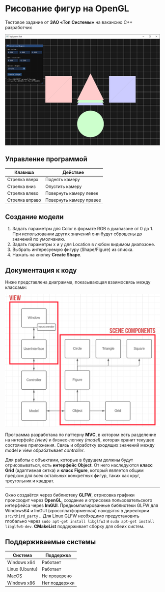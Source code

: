# Рисование фигур на OpenGL

Тестовое задание от **ЗАО «Топ Системы»** на вакансию C++ разработчик

![app](/misc/imgs/Application.png)

## Управление программой

| Клавиша        | Действие                |
|----------------|-------------------------|
| Стрелка вверх  | Поднять камеру          |
| Стрелка вниз   | Опустить камеру         |
| Стрелка влево  | Повернуть камеру левее  |
| Стрелка вправо | Повернуть камеру правее |

## Создание модели

1. Задать параметры для Color в формате RGB в диапазоне от 0 до 1. При использовании других значений они будут сброшены до значений по умолчанию.
2. Задать параметры x и y для Location в любом видимом диапозоне.
3. Выбрать интересуемую фигуру (Shape/Figure) из списка.
4. Нажать на кнопку **Create Shape**.

## Документация к коду

Ниже представлена диаграмма, показывающая взаимосвязь между классами:

![app](/misc/imgs/UML.png)

Программа разработана по паттерну **MVC**, в котором есть разделение на интерфейс *(view)* и бизнес-логику *(model)*, которая хранит текущее состояние приложения. Связь и обработку входящих значений между model и view обрабатывает *controller*.

Для работы с объектами, которые в будущем должны будут отрисовываться, есть **интерфейс Object**. От него наследуются **класс Grid** (адаптивная сетка) и **класс Figure**, который является общим предком для всех остальных конкретных фигур, таких как круг, треугольник и квадрат.

---

Окно создаётся через библиотеку **GLFW**, отрисовка графики происходит через **OpenGL**, создание и отрисовка пользовательского интерфейса через **ImGUI**. Предкомпилированные библиотеки GLFW для Windows64 и ImGUI (кроссплатформенная) находятся в директории ``src/third_party.``. Для Linux GLFW необходимо предустановить глобально через ``sudo apt-get install libglfw3`` и ``sudo apt-get install libglfw3-dev``. **CMakeList** поддерживает сборку для обеих систем.

## Поддерживаемые системы

| Система        | Поддержка     |
|----------------|---------------|
| Windows x64    | Работает      |
| Linux (Ubuntu) | Работает      |
| MacOS          | Не проверено  |
| Windows x86    | Нет поддержки |
